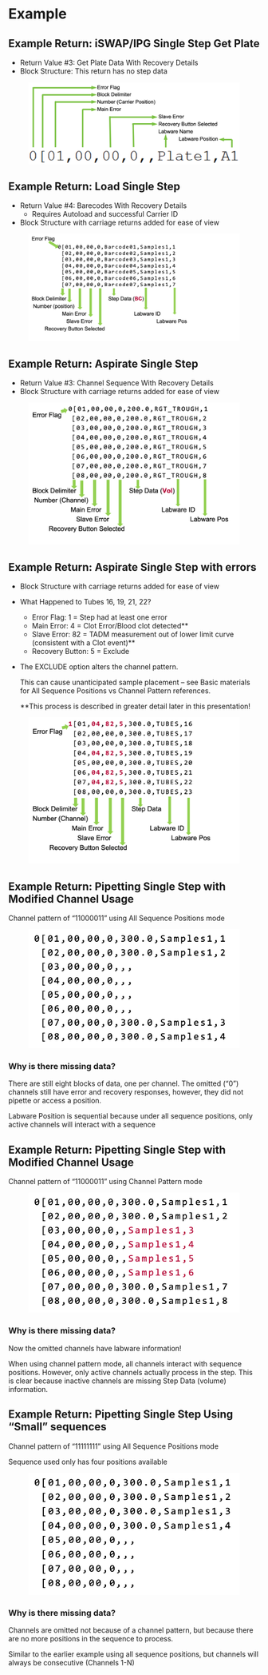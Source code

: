 # Example

## Example Return: iSWAP/IPG Single Step Get Plate&#x20;

* Return Value #3: Get Plate Data With Recovery Details
* Block Structure: This return has no step data

<figure><img src="../../.gitbook/assets/image (67).png" alt=""><figcaption></figcaption></figure>

## Example Return: Load Single Step&#x20;

* Return Value #4: Barecodes With Recovery Details&#x20;
  * Requires Autoload and successful Carrier ID
* Block Structure with carriage returns added for ease of view

<figure><img src="../../.gitbook/assets/image (1) (1) (1) (1) (1).png" alt=""><figcaption></figcaption></figure>

## Example Return: Aspirate Single Step

* Return Value #3: Channel Sequence With Recovery Details
* Block Structure with carriage returns added for ease of view

<figure><img src="../../.gitbook/assets/image (2) (1) (1).png" alt=""><figcaption></figcaption></figure>

## Example Return: Aspirate Single Step with errors

* Block Structure with carriage returns added for ease of view
* What Happened to Tubes 16, 19, 21, 22?
  * Error Flag: 1 = Step had at least one error
  * Main Error: 4 = Clot Error/Blood clot detected\*\*
  * Slave Error: 82 = TADM measurement out of lower limit curve (consistent with a Clot event)\*\*
  * Recovery Button: 5 = Exclude
*   The EXCLUDE option alters the channel pattern.

    This can cause unanticipated sample placement – see Basic materials for All Sequence Positions vs Channel Pattern references.

    \*\*This process is described in greater detail later in this presentation!

<figure><img src="../../.gitbook/assets/image (4) (1).png" alt=""><figcaption></figcaption></figure>

## Example Return: Pipetting Single Step with Modified Channel Usage

Channel pattern of “11000011” using All Sequence Positions mode

<figure><img src="../../.gitbook/assets/image (13) (1).png" alt=""><figcaption></figcaption></figure>

### Why is there missing data?&#x20;

There are still eight blocks of data, one per channel. The omitted (“0”) channels still have error and recovery responses, however, they did not pipette or access a position.

Labware Position is sequential because under all sequence positions, only active channels will interact with a sequence



## Example Return: Pipetting Single Step with Modified Channel Usage

Channel pattern of “11000011” using Channel Pattern mode

<figure><img src="../../.gitbook/assets/image (14) (1).png" alt=""><figcaption></figcaption></figure>

### Why is there missing data?&#x20;

Now the omitted channels have labware information!

When using channel pattern mode, all channels interact with sequence positions. However, only active channels actually process in the step. This is clear because inactive channels are missing Step Data (volume) information.



## Example Return: Pipetting Single Step Using “Small” sequences

Channel pattern of “11111111” using All Sequence Positions mode

Sequence used only has four positions available

<figure><img src="../../.gitbook/assets/image (15) (1).png" alt=""><figcaption></figcaption></figure>

### Why is there missing data?&#x20;

Channels are omitted not because of a channel pattern, but because there are no more positions in the sequence to process.

Similar to the earlier example using all sequence positions, but channels will always be consecutive (Channels 1-N)
